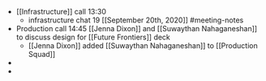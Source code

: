 - [[Infrastructure]] call 13:30 
    - infrastructure chat 19 [[September 20th, 2020]] #meeting-notes
- Production call 14:45 [[Jenna Dixon]] and [[Suwaythan Nahaganeshan]] to discuss design for [[Future Frontiers]] deck
    - [[Jenna Dixon]] added [[Suwaythan Nahaganeshan]] to [[Production Squad]]
- 
- 
